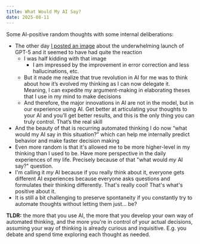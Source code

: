 ```yaml
---
title: What Would My AI Say?
date: 2025-08-11
---
```


Some AI-positive random thoughts with some internal deliberations:
- The other day [I posted an image](https://www.threads.com/@rnmp/post/DNEZWCWS2o0?xmt=AQF0-HzOL9zP0_TDmuwNcuj2RAYAPZ9togh4vhsSa4WDrw) about the underwhelming launch of GPT-5 and it seemed to have had quite the reaction
  - I was half kidding with that image 
    - I am impressed by the improvement in error correction and less hallucinations, etc.
  - But it made me realize that true revolution in AI for me was to think about how it’s evolved my thinking as I can now delegate it. Meaning, I can expedite my argument-making in elaborating theses that I use in my mind to make decisions
  - And therefore, the major innovations in AI are not in the model, but in our experience using AI. Get better at articulating your thoughts to your AI and you’ll get better results, and this is the only thing you can truly control. That’s the real skill
- And the beauty of that is recurring automated thinking I do now “what would my AI say in this situation?” which can help me internally predict behavior and make faster decision making
- Even more random is that it's allowed me to be more higher-level in my thinking than I used to be. Have more perspective in the daily experiences of my life. Precisely because of that "what would _my_ AI say?" question.
- I'm calling it _my_ AI because if you really think about it, everyone gets different AI experiences because everyone asks questions and formulates their thinking differently. That's really cool! That's what's positive about it.
- It is still a bit challenging to preserve spontaneity if you constantly try to automate thoughts without letting them just… be?

**TLDR:** the more that you use AI, the more that you develop your own way of automated thinking, and the more you're in control of your actual decisions, assuming your way of thinking is already curious and inquisitive. E.g. you debate and spend time exploring each thought as needed.

